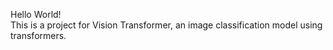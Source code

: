 Hello World!<br/>
This is a project for Vision Transformer, an image classification model using transformers.